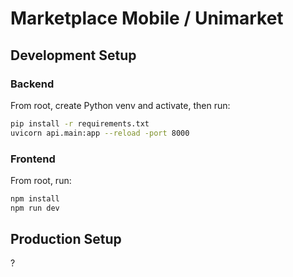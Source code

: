 # Marketplace Mobile / Unimarket

## Development Setup

### Backend

From root, create Python venv and activate, then run:

```sh
pip install -r requirements.txt
uvicorn api.main:app --reload -port 8000
```

### Frontend

From root, run:

```sh
npm install
npm run dev
```

## Production Setup

?
